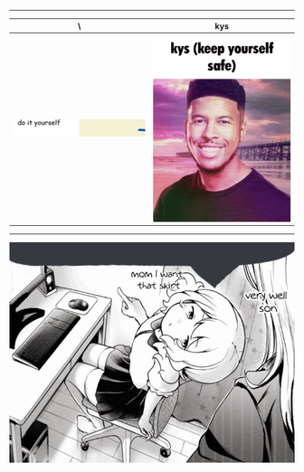 -----------------------
\             |  kys
:-------------------------:|:-------------------------:
![doit](7dc45c647fecf9f312395a07c22babd52752dfaf.gif)  |  ![kys](kys-keep-yourself-safe.gif)
-----------------------
![kys](photo_2023-07-21_02-42-48.jpg)
